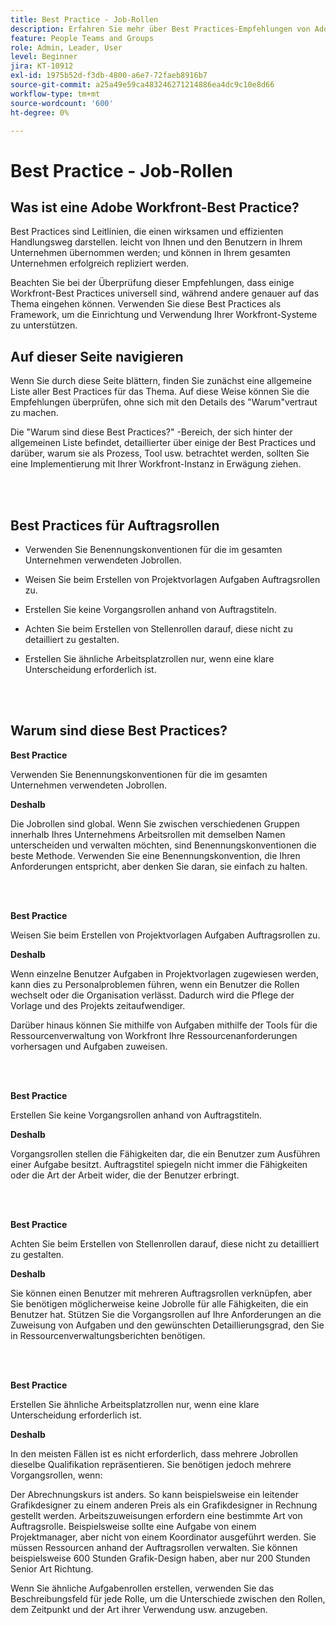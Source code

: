 ```yaml
---
title: Best Practice - Job-Rollen
description: Erfahren Sie mehr über Best Practices-Empfehlungen von Adobe Workfront-Experten zur Einrichtung, Verwaltung und Verwendung von Workfront-Arbeitsplatzrollen.
feature: People Teams and Groups
role: Admin, Leader, User
level: Beginner
jira: KT-10912
exl-id: 1975b52d-f3db-4800-a6e7-72faeb8916b7
source-git-commit: a25a49e59ca483246271214886ea4dc9c10e8d66
workflow-type: tm+mt
source-wordcount: '600'
ht-degree: 0%

---
```


# Best Practice - Job-Rollen

## Was ist eine Adobe Workfront-Best Practice?

Best Practices sind Leitlinien, die einen wirksamen und effizienten Handlungsweg darstellen. leicht von Ihnen und den Benutzern in Ihrem Unternehmen übernommen werden; und können in Ihrem gesamten Unternehmen erfolgreich repliziert werden.

Beachten Sie bei der Überprüfung dieser Empfehlungen, dass einige Workfront-Best Practices universell sind, während andere genauer auf das Thema eingehen können. Verwenden Sie diese Best Practices als Framework, um die Einrichtung und Verwendung Ihrer Workfront-Systeme zu unterstützen.

## Auf dieser Seite navigieren

Wenn Sie durch diese Seite blättern, finden Sie zunächst eine allgemeine Liste aller Best Practices für das Thema. Auf diese Weise können Sie die Empfehlungen überprüfen, ohne sich mit den Details des &quot;Warum&quot;vertraut zu machen.

Die &quot;Warum sind diese Best Practices?&quot; -Bereich, der sich hinter der allgemeinen Liste befindet, detaillierter über einige der Best Practices und darüber, warum sie als Prozess, Tool usw. betrachtet werden, sollten Sie eine Implementierung mit Ihrer Workfront-Instanz in Erwägung ziehen.

</br>
</br>

## Best Practices für Auftragsrollen

* Verwenden Sie Benennungskonventionen für die im gesamten Unternehmen verwendeten Jobrollen.

* Weisen Sie beim Erstellen von Projektvorlagen Aufgaben Auftragsrollen zu.

* Erstellen Sie keine Vorgangsrollen anhand von Auftragstiteln.

* Achten Sie beim Erstellen von Stellenrollen darauf, diese nicht zu detailliert zu gestalten.

* Erstellen Sie ähnliche Arbeitsplatzrollen nur, wenn eine klare Unterscheidung erforderlich ist.

</br>
</br>

## Warum sind diese Best Practices?

**Best Practice**

Verwenden Sie Benennungskonventionen für die im gesamten Unternehmen verwendeten Jobrollen.

**Deshalb**

Die Jobrollen sind global. Wenn Sie zwischen verschiedenen Gruppen innerhalb Ihres Unternehmens Arbeitsrollen mit demselben Namen unterscheiden und verwalten möchten, sind Benennungskonventionen die beste Methode. Verwenden Sie eine Benennungskonvention, die Ihren Anforderungen entspricht, aber denken Sie daran, sie einfach zu halten.

</br>
</br>

**Best Practice**

Weisen Sie beim Erstellen von Projektvorlagen Aufgaben Auftragsrollen zu.

**Deshalb**

Wenn einzelne Benutzer Aufgaben in Projektvorlagen zugewiesen werden, kann dies zu Personalproblemen führen, wenn ein Benutzer die Rollen wechselt oder die Organisation verlässt. Dadurch wird die Pflege der Vorlage und des Projekts zeitaufwendiger.

Darüber hinaus können Sie mithilfe von Aufgaben mithilfe der Tools für die Ressourcenverwaltung von Workfront Ihre Ressourcenanforderungen vorhersagen und Aufgaben zuweisen.

</br>
</br>

**Best Practice**

Erstellen Sie keine Vorgangsrollen anhand von Auftragstiteln.

**Deshalb**

Vorgangsrollen stellen die Fähigkeiten dar, die ein Benutzer zum Ausführen einer Aufgabe besitzt. Auftragstitel spiegeln nicht immer die Fähigkeiten oder die Art der Arbeit wider, die der Benutzer erbringt.

</br>
</br>

**Best Practice**

Achten Sie beim Erstellen von Stellenrollen darauf, diese nicht zu detailliert zu gestalten.

**Deshalb**

Sie können einen Benutzer mit mehreren Auftragsrollen verknüpfen, aber Sie benötigen möglicherweise keine Jobrolle für alle Fähigkeiten, die ein Benutzer hat. Stützen Sie die Vorgangsrollen auf Ihre Anforderungen an die Zuweisung von Aufgaben und den gewünschten Detaillierungsgrad, den Sie in Ressourcenverwaltungsberichten benötigen.

</br>
</br>

**Best Practice**

Erstellen Sie ähnliche Arbeitsplatzrollen nur, wenn eine klare Unterscheidung erforderlich ist.

**Deshalb**

In den meisten Fällen ist es nicht erforderlich, dass mehrere Jobrollen dieselbe Qualifikation repräsentieren. Sie benötigen jedoch mehrere Vorgangsrollen, wenn:

Der Abrechnungskurs ist anders. So kann beispielsweise ein leitender Grafikdesigner zu einem anderen Preis als ein Grafikdesigner in Rechnung gestellt werden.
Arbeitszuweisungen erfordern eine bestimmte Art von Auftragsrolle. Beispielsweise sollte eine Aufgabe von einem Projektmanager, aber nicht von einem Koordinator ausgeführt werden.
Sie müssen Ressourcen anhand der Auftragsrollen verwalten. Sie können beispielsweise 600 Stunden Grafik-Design haben, aber nur 200 Stunden Senior Art Richtung.


Wenn Sie ähnliche Aufgabenrollen erstellen, verwenden Sie das Beschreibungsfeld für jede Rolle, um die Unterschiede zwischen den Rollen, dem Zeitpunkt und der Art ihrer Verwendung usw. anzugeben.
